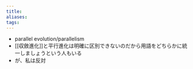 ```yaml
---
title: 
aliases: 
tags:
---
```


- parallel evolution/parallelism
- [[収斂進化]]と平行進化は明確に区別できないのだから用語をどちらかに統一しましょうという人もいる
- が、私は反対